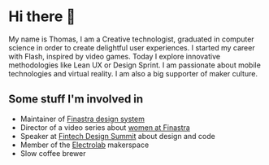 # Hi there 👋

My name is Thomas, I am a Creative technologist, graduated in computer science in order to create delightful user experiences. I started my career with Flash, inspired by video games. Today I explore innovative methodologies like Lean UX or Design Sprint. I am passionate about mobile technologies and virtual reality. I am also a big supporter of maker culture.

## Some stuff I'm involved in

- Maintainer of [Finastra design system](https://design.fusionfabric.cloud/)
- Director of a video series about [women at Finastra](https://www.youtube.com/playlist?list=PLs64F-ka0ebB2ujnhV9n-BsYTalJlIrVO)
- Speaker at [Fintech Design Summit](https://fintechdesignsummit.com/) about design and code
- Member of the [Electrolab](https://www.electrolab.fr/) makerspace
- Slow coffee brewer
